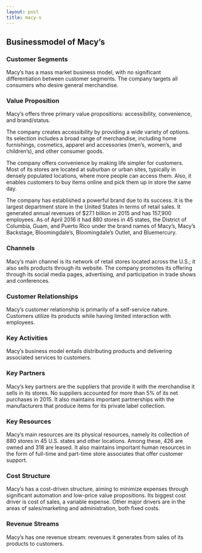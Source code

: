```yaml
---
layout: post
title: macy-s
---
```


Businessmodel of Macy’s
------------------------

### Customer Segments

Macy’s has a mass market business model, with no significant differentiation between customer segments. The company targets all consumers who desire general merchandise.

### Value Proposition

Macy’s offers three primary value propositions: accessibility, convenience, and brand/status.

The company creates accessibility by providing a wide variety of options. Its selection includes a broad range of merchandise, including home furnishings, cosmetics, apparel and accessories (men’s, women’s, and children’s), and other consumer goods.

The company offers convenience by making life simpler for customers. Most of its stores are located at suburban or urban sites, typically in densely populated locations, where more people can access them. Also, it enables customers to buy items online and pick them up in store the same day.

The company has established a powerful brand due to its success. It is the largest department store in the United States in terms of retail sales. It generated annual revenues of $27.1 billion in 2015 and has 157,900 employees. As of April 2016 it had 880 stores in 45 states, the District of Columbia, Guam, and Puerto Rico under the brand names of Macy’s, Macy’s Backstage, Bloomingdale’s, Bloomingdale’s Outlet, and Bluemercury.

### Channels

Macy’s main channel is its network of retail stores located across the U.S.; it also sells products through its website. The company promotes its offering through its social media pages, advertising, and participation in trade shows and conferences.

### Customer Relationships

Macy’s customer relationship is primarily of a self-service nature. Customers utilize its products while having limited interaction with employees.

### Key Activities

Macy’s business model entails distributing products and delivering associated services to customers.

### Key Partners

Macy’s key partners are the suppliers that provide it with the merchandise it sells in its stores. No suppliers accounted for more than 5% of its net purchases in 2015. It also maintains important partnerships with the manufacturers that produce items for its private label collection.

### Key Resources

Macy’s main resources are its physical resources, namely its collection of 880 stores in 45 U.S. states and other locations. Among these, 426 are owned and 318 are leased. It also maintains important human resources in the form of full-time and part-time store associates that offer customer support.

### Cost Structure

Macy’s has a cost-driven structure, aiming to minimize expenses through significant automation and low-price value propositions. Its biggest cost driver is cost of sales, a variable expense. Other major drivers are in the areas of sales/marketing and administration, both fixed costs.

### Revenue Streams

Macy’s has one revenue stream: revenues it generates from sales of its products to customers.
